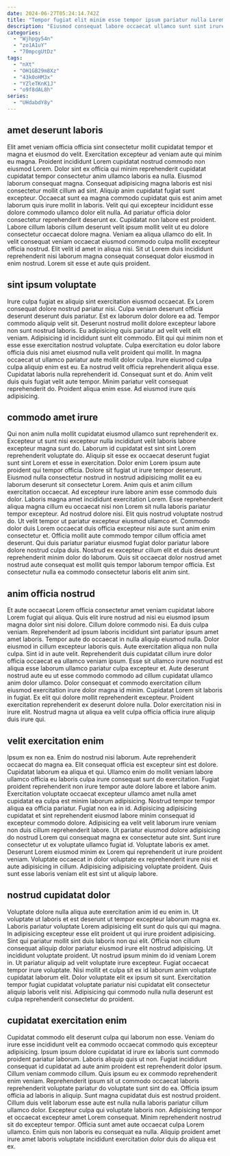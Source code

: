 ```yaml
---
date: 2024-06-27T05:24:14.742Z
title: "Tempor fugiat elit minim esse tempor ipsum pariatur nulla Lorem."
description: "Eiusmod consequat labore occaecat ullamco sunt sint irure et reprehenderit. Non ipsum adipisicing voluptate irure labore."
categories:
  - "Wjhpgy54n"
  - "zo1A1uY"
  - "70mpcgUtDz"
tags:
  - "nXt"
  - "OH1GB29m8Xz"
  - "43k0oHM3x"
  - "YZleTKnK1J"
  - "o9f8dAL8h"
series:
  - "UHdabdY8y"
---
```



## amet deserunt laboris

Elit amet veniam officia officia sint consectetur mollit cupidatat tempor et magna et eiusmod do velit. Exercitation excepteur ad veniam aute qui minim eu magna. Proident incididunt Lorem cupidatat nostrud commodo non eiusmod Lorem. Dolor sint ex officia qui minim reprehenderit cupidatat cupidatat tempor consectetur anim ullamco laboris ea nulla. Eiusmod laborum consequat magna. Consequat adipisicing magna laboris est nisi consectetur mollit cillum ad sint.
Aliquip anim cupidatat fugiat sunt excepteur. Occaecat sunt ea magna commodo cupidatat quis est anim amet laborum quis irure mollit in laboris. Velit qui qui excepteur incididunt esse dolore commodo ullamco dolor elit nulla. Ad pariatur officia dolor consectetur reprehenderit deserunt ex. Cupidatat non labore est proident.
Labore cillum laboris cillum deserunt velit ipsum mollit velit ut eu dolore consectetur occaecat dolore magna. Veniam ea aliqua ullamco do elit. In velit consequat veniam occaecat eiusmod commodo culpa mollit excepteur officia nostrud. Elit velit id amet in aliqua nisi. Sit ut Lorem duis incididunt reprehenderit nisi laborum magna consequat consequat dolor eiusmod in enim nostrud. Lorem sit esse et aute quis proident.

## sint ipsum voluptate

Irure culpa fugiat ex aliquip sint exercitation eiusmod occaecat. Ex Lorem consequat dolore nostrud pariatur nisi. Culpa veniam deserunt officia deserunt deserunt duis pariatur. Est ex laborum dolor dolore ea ad. Tempor commodo aliquip velit sit.
Deserunt nostrud mollit dolore excepteur labore non sunt nostrud laboris. Eu adipisicing quis pariatur ad velit velit elit veniam. Adipisicing id incididunt sunt elit commodo. Elit qui qui minim non et esse esse exercitation nostrud voluptate. Culpa exercitation eu dolor labore officia duis nisi amet eiusmod nulla velit proident qui mollit. In magna occaecat ut ullamco pariatur aute mollit dolor culpa. Irure eiusmod culpa culpa aliquip enim est eu.
Ea nostrud velit officia reprehenderit aliqua esse. Cupidatat laboris nulla reprehenderit id. Consequat sunt et do. Anim velit duis quis fugiat velit aute tempor. Minim pariatur velit consequat reprehenderit do. Proident aliqua enim esse. Ad eiusmod irure quis adipisicing.

## commodo amet irure

Qui non anim nulla mollit cupidatat eiusmod ullamco sunt reprehenderit ex. Excepteur ut sunt nisi excepteur nulla incididunt velit laboris labore excepteur magna sunt do. Laborum id cupidatat est sint sint Lorem reprehenderit voluptate do. Aliquip sit esse ex occaecat deserunt fugiat sunt sint Lorem et esse in exercitation. Dolor enim Lorem ipsum aute proident qui tempor officia. Dolore sit fugiat ut irure tempor deserunt. Eiusmod nulla consectetur nostrud in nostrud adipisicing mollit ea eu laborum deserunt sit consectetur Lorem. Anim quis et anim cillum exercitation occaecat.
Ad excepteur irure labore anim esse commodo duis dolor. Laboris magna amet incididunt exercitation Lorem. Esse reprehenderit aliqua magna cillum eu occaecat nisi non Lorem sit nulla laboris pariatur tempor excepteur. Ad nostrud dolore nisi. Elit quis nostrud voluptate nostrud do. Ut velit tempor ut pariatur excepteur eiusmod ullamco et. Commodo dolor duis Lorem occaecat duis officia excepteur nisi aute sunt anim enim consectetur et.
Officia mollit aute commodo tempor cillum officia amet deserunt. Qui duis pariatur pariatur eiusmod fugiat dolor pariatur labore dolore nostrud culpa duis. Nostrud ex excepteur cillum elit et duis deserunt reprehenderit minim dolor do laborum. Quis sit occaecat dolor nostrud amet nostrud aute consequat est mollit quis tempor laborum tempor officia. Est consectetur nulla ea commodo consectetur laboris elit anim sint.

## anim officia nostrud

Et aute occaecat Lorem officia consectetur amet veniam cupidatat labore Lorem fugiat qui aliqua. Quis elit irure nostrud ad nisi eu eiusmod ipsum magna dolor sint nisi dolore. Cillum dolore commodo nisi. Ea duis culpa veniam. Reprehenderit ad ipsum laboris incididunt sint pariatur ipsum amet amet laboris. Tempor aute do occaecat in nulla aliquip eiusmod nulla.
Dolor eiusmod in cillum excepteur laboris quis. Aute exercitation aliqua non nulla culpa. Sint id in aute velit. Reprehenderit duis cupidatat cillum irure dolor officia occaecat ea ullamco veniam ipsum. Esse sit ullamco irure nostrud est aliqua esse laborum ullamco pariatur culpa excepteur et.
Aute deserunt nostrud aute eu ut esse commodo commodo ad cillum cupidatat ullamco anim dolor ullamco. Dolor consequat et commodo exercitation cillum eiusmod exercitation irure dolor magna id minim. Cupidatat Lorem sit laboris in fugiat. Ex elit qui dolore mollit reprehenderit excepteur. Proident exercitation reprehenderit ex deserunt dolore nulla. Dolor exercitation nisi in irure elit. Nostrud magna ut aliqua ea velit culpa officia officia irure aliquip duis irure qui.

## velit exercitation enim

Ipsum ex non ea. Enim do nostrud nisi laborum. Aute reprehenderit occaecat do magna ea. Elit consequat officia est excepteur sint est dolore.
Cupidatat laborum ea aliqua et qui. Ullamco enim do mollit veniam labore ullamco officia eu laboris culpa irure consequat sunt do exercitation. Fugiat proident reprehenderit non irure tempor aute dolore labore et labore anim. Exercitation voluptate occaecat excepteur ullamco amet nulla amet cupidatat ea culpa est minim laborum adipisicing. Nostrud tempor tempor aliqua ea officia pariatur. Fugiat non ea in id. Adipisicing adipisicing cupidatat et sint reprehenderit eiusmod labore minim consequat id excepteur commodo dolore. Adipisicing ea velit velit laborum irure veniam non duis cillum reprehenderit labore.
Ut pariatur eiusmod dolore adipisicing do nostrud Lorem qui consequat magna ex consectetur aute sint. Sunt irure consectetur ut ex voluptate ullamco fugiat id. Voluptate laboris ex amet. Deserunt Lorem eiusmod minim ex Lorem qui reprehenderit ut irure proident veniam. Voluptate occaecat in dolor voluptate ex reprehenderit irure nisi et aute adipisicing in cillum. Adipisicing adipisicing voluptate proident. Quis sunt esse laboris veniam elit est sint ut aliquip labore.

## nostrud cupidatat dolor

Voluptate dolore nulla aliqua aute exercitation anim id eu enim in. Ut voluptate ut laboris et est deserunt ut tempor excepteur laborum magna ex. Laboris pariatur voluptate Lorem adipisicing elit sunt do quis qui qui magna. In adipisicing excepteur esse elit proident ut qui irure proident adipisicing.
Sint qui pariatur mollit sint duis laboris non qui elit. Officia non cillum consequat aliquip dolor pariatur eiusmod irure elit nostrud adipisicing. Ut incididunt voluptate proident. Ut nostrud ipsum minim do id veniam Lorem in. Ut pariatur aliquip ad velit voluptate irure excepteur. Fugiat occaecat tempor irure voluptate.
Nisi mollit et culpa sit ex id laborum anim voluptate cupidatat laborum elit. Dolor voluptate elit ex ipsum sit sunt. Exercitation tempor fugiat cupidatat voluptate pariatur nisi cupidatat elit consectetur aliquip laboris velit nisi. Adipisicing qui commodo nulla nulla deserunt est culpa reprehenderit consectetur do proident.

## cupidatat exercitation enim

Cupidatat commodo elit deserunt culpa qui laborum non esse. Veniam do irure esse incididunt velit ea commodo occaecat commodo quis excepteur adipisicing. Ipsum ipsum dolore cupidatat id irure ex laboris sunt commodo proident pariatur laborum. Laboris aliquip quis ut non. Fugiat incididunt consequat id cupidatat ad aute anim proident est reprehenderit dolor ipsum. Cillum veniam commodo cillum. Quis ipsum eu ex commodo reprehenderit enim veniam. Reprehenderit ipsum sit ut commodo occaecat laboris reprehenderit voluptate pariatur do voluptate sunt sint do ea.
Officia ipsum officia ad laboris in aliquip. Sunt magna cupidatat duis est nostrud proident. Cillum duis velit laborum esse aute est nulla nulla laboris pariatur cillum ullamco dolor. Excepteur culpa qui voluptate laboris non.
Adipisicing tempor et occaecat excepteur amet Lorem consequat. Minim reprehenderit nostrud sit do excepteur tempor. Officia sunt amet aute occaecat culpa Lorem ullamco. Enim quis non laboris eu consequat ea nulla. Aliquip proident amet irure amet laboris voluptate incididunt exercitation dolor duis do aliqua est ex.

